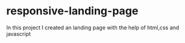 # responsive-landing-page
In this project I created an landing page with the help of html,css and javascript
